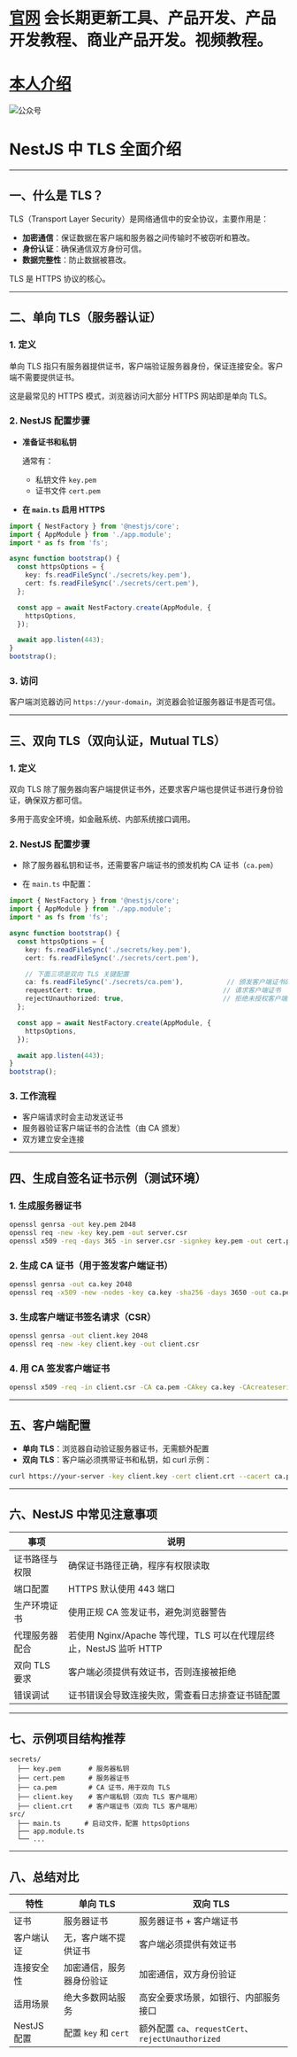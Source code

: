 # [官网](securitytech.cc) 会长期更新工具、产品开发、产品开发教程、商业产品开发。视频教程。

# [本人介绍](http://securitytech.cc/about)

![公众号](https://github.com/haidragon/haidragon/blob/main/gzh.png)


# NestJS 中 TLS 全面介绍 

---

## 一、什么是 TLS？

TLS（Transport Layer Security）是网络通信中的安全协议，主要作用是：

* **加密通信**：保证数据在客户端和服务器之间传输时不被窃听和篡改。
* **身份认证**：确保通信双方身份可信。
* **数据完整性**：防止数据被篡改。

TLS 是 HTTPS 协议的核心。

---

## 二、单向 TLS（服务器认证）

### 1. 定义

单向 TLS 指只有服务器提供证书，客户端验证服务器身份，保证连接安全。客户端不需要提供证书。

这是最常见的 HTTPS 模式，浏览器访问大部分 HTTPS 网站即是单向 TLS。

### 2. NestJS 配置步骤

* **准备证书和私钥**

  通常有：

  * 私钥文件 `key.pem`
  * 证书文件 `cert.pem`

* **在 `main.ts` 启用 HTTPS**

```ts
import { NestFactory } from '@nestjs/core';
import { AppModule } from './app.module';
import * as fs from 'fs';

async function bootstrap() {
  const httpsOptions = {
    key: fs.readFileSync('./secrets/key.pem'),
    cert: fs.readFileSync('./secrets/cert.pem'),
  };

  const app = await NestFactory.create(AppModule, {
    httpsOptions,
  });

  await app.listen(443);
}
bootstrap();
```

### 3. 访问

客户端浏览器访问 `https://your-domain`，浏览器会验证服务器证书是否可信。

---

## 三、双向 TLS（双向认证，Mutual TLS）

### 1. 定义

双向 TLS 除了服务器向客户端提供证书外，还要求客户端也提供证书进行身份验证，确保双方都可信。

多用于高安全环境，如金融系统、内部系统接口调用。

### 2. NestJS 配置步骤

* 除了服务器私钥和证书，还需要客户端证书的颁发机构 CA 证书（`ca.pem`）

* 在 `main.ts` 中配置：

```ts
import { NestFactory } from '@nestjs/core';
import { AppModule } from './app.module';
import * as fs from 'fs';

async function bootstrap() {
  const httpsOptions = {
    key: fs.readFileSync('./secrets/key.pem'),
    cert: fs.readFileSync('./secrets/cert.pem'),

    // 下面三项是双向 TLS 关键配置
    ca: fs.readFileSync('./secrets/ca.pem'),           // 颁发客户端证书的 CA 证书
    requestCert: true,                                // 请求客户端证书
    rejectUnauthorized: true,                         // 拒绝未授权客户端连接
  };

  const app = await NestFactory.create(AppModule, {
    httpsOptions,
  });

  await app.listen(443);
}
bootstrap();
```

### 3. 工作流程

* 客户端请求时会主动发送证书
* 服务器验证客户端证书的合法性（由 CA 颁发）
* 双方建立安全连接

---

## 四、生成自签名证书示例（测试环境）

### 1. 生成服务器证书

```bash
openssl genrsa -out key.pem 2048
openssl req -new -key key.pem -out server.csr
openssl x509 -req -days 365 -in server.csr -signkey key.pem -out cert.pem
```

### 2. 生成 CA 证书（用于签发客户端证书）

```bash
openssl genrsa -out ca.key 2048
openssl req -x509 -new -nodes -key ca.key -sha256 -days 3650 -out ca.pem
```

### 3. 生成客户端证书签名请求（CSR）

```bash
openssl genrsa -out client.key 2048
openssl req -new -key client.key -out client.csr
```

### 4. 用 CA 签发客户端证书

```bash
openssl x509 -req -in client.csr -CA ca.pem -CAkey ca.key -CAcreateserial -out client.crt -days 365
```

---

## 五、客户端配置

* **单向 TLS**：浏览器自动验证服务器证书，无需额外配置
* **双向 TLS**：客户端必须携带证书和私钥，如 curl 示例：

```bash
curl https://your-server -key client.key -cert client.crt --cacert ca.pem
```

---

## 六、NestJS 中常见注意事项

| 事项        | 说明                                               |
| --------- | ------------------------------------------------ |
| 证书路径与权限   | 确保证书路径正确，程序有权限读取                                 |
| 端口配置      | HTTPS 默认使用 443 端口                                |
| 生产环境证书    | 使用正规 CA 签发证书，避免浏览器警告                             |
| 代理服务器配合   | 若使用 Nginx/Apache 等代理，TLS 可以在代理层终止，NestJS 监听 HTTP |
| 双向 TLS 要求 | 客户端必须提供有效证书，否则连接被拒绝                              |
| 错误调试      | 证书错误会导致连接失败，需查看日志排查证书链配置                         |

---

## 七、示例项目结构推荐

```
secrets/
  ├── key.pem       # 服务器私钥
  ├── cert.pem      # 服务器证书
  ├── ca.pem        # CA 证书，用于双向 TLS
  ├── client.key    # 客户端私钥（双向 TLS 客户端用）
  ├── client.crt    # 客户端证书（双向 TLS 客户端用）
src/
  ├── main.ts      # 启动文件，配置 httpsOptions
  ├── app.module.ts
  └── ...
```

---

## 八、总结对比

| 特性        | 单向 TLS            | 双向 TLS                                       |
| --------- | ----------------- | -------------------------------------------- |
| 证书        | 服务器证书             | 服务器证书 + 客户端证书                                |
| 客户端认证     | 无，客户端不提供证书        | 客户端必须提供有效证书                                  |
| 连接安全性     | 加密通信，服务器身份验证      | 加密通信，双方身份验证                                  |
| 适用场景      | 绝大多数网站服务          | 高安全要求场景，如银行、内部服务接口                           |
| NestJS 配置 | 配置 `key` 和 `cert` | 额外配置 `ca`、`requestCert`、`rejectUnauthorized` |

 
